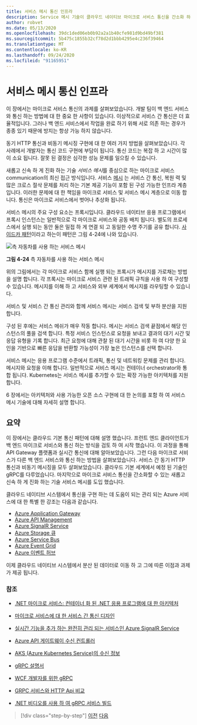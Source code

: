 ```yaml
---
title: 서비스 메시 통신 인프라
description: Service 메시 기술이 클라우드 네이티브 마이크로 서비스 통신을 간소화 하는 방법에 대해 알아봅니다.
author: robvet
ms.date: 05/13/2020
ms.openlocfilehash: 39dc1ded06eb0b92a2a1b40cfe981d9bd49bf381
ms.sourcegitcommit: 5b475c1855b32cf78d2d1bbb4295e4c236f39464
ms.translationtype: MT
ms.contentlocale: ko-KR
ms.lasthandoff: 09/24/2020
ms.locfileid: "91165951"
---
```

# <a name="service-mesh-communication-infrastructure"></a>서비스 메시 통신 인프라

이 장에서는 마이크로 서비스 통신의 과제를 살펴보았습니다. 개발 팀이 백 엔드 서비스와 통신 하는 방법에 대 한 중요 한 사항이 있습니다. 이상적으로 서비스 간 통신은 더 효율적입니다. 그러나 백 엔드 서비스에서 작업을 완료 하기 위해 서로 의존 하는 경우가 종종 있기 때문에 방지는 항상 가능 하지 않습니다.

동기 HTTP 통신과 비동기 메시징 구현에 대 한 여러 가지 방법을 살펴보았습니다. 각 사례에서 개발자는 통신 코드 구현에 부담이 됩니다. 통신 코드는 복잡 하 고 시간이 많이 소요 됩니다. 잘못 된 결정은 심각한 성능 문제를 일으킬 수 있습니다.

새롭고 신속 하 게 진화 하는 기술 *서비스 메시*를 중심으로 하는 마이크로 서비스 communication의 최신 접근 방식입니다. 서비스 [메시](https://www.nginx.com/blog/what-is-a-service-mesh/) 는 서비스 간 통신, 복원 력 및 많은 크로스 절삭 문제를 처리 하는 기본 제공 기능이 포함 된 구성 가능한 인프라 계층입니다. 이러한 문제에 대 한 책임을 마이크로 서비스 및 서비스 메시 계층으로 이동 합니다. 통신은 마이크로 서비스에서 벗어나 추상화 됩니다.

서비스 메시의 주요 구성 요소는 프록시입니다. 클라우드 네이티브 응용 프로그램에서 프록시 인스턴스는 일반적으로 각 마이크로 서비스와 공동 배치 됩니다. 별도의 프로세스에서 실행 되는 동안 둘은 밀접 하 게 연결 되 고 동일한 수명 주기를 공유 합니다. [사이드카 패턴](/azure/architecture/patterns/sidecar)이라고 하는이 패턴은 그림 4-24에 나와 있습니다.

![측 자동차를 사용 하는 서비스 메시](./media/service-mesh-with-side-car.png)

**그림 4-24** 측 자동차를 사용 하는 서비스 메시

위의 그림에서는 각 마이크로 서비스 함께 실행 되는 프록시가 메시지를 가로채는 방법을 설명 합니다. 각 프록시는 마이크로 서비스 관련 된 트래픽 규칙을 사용 하 여 구성할 수 있습니다. 메시지를 이해 하 고 서비스와 외부 세계에서 메시지를 라우팅할 수 있습니다.

서비스 및 서비스 간 통신 관리와 함께 서비스 메시는 서비스 검색 및 부하 분산을 지원 합니다.

구성 된 후에는 서비스 메쉬가 매우 작동 합니다. 메시는 서비스 검색 끝점에서 해당 인스턴스의 풀을 검색 합니다. 특정 서비스 인스턴스로 요청을 보내고 결과의 대기 시간 및 응답 유형을 기록 합니다. 최근 요청에 대해 관찰 된 대기 시간을 비롯 하 여 다양 한 요인을 기반으로 빠른 응답을 반환할 가능성이 가장 높은 인스턴스를 선택 합니다.

서비스 메시는 응용 프로그램 수준에서 트래픽, 통신 및 네트워킹 문제를 관리 합니다. 메시지와 요청을 이해 합니다. 일반적으로 서비스 메시는 컨테이너 orchestrator와 통합 됩니다. Kubernetes는 서비스 메시를 추가할 수 있는 확장 가능한 아키텍처를 지원 합니다.

6 장에서는 아키텍처와 사용 가능한 오픈 소스 구현에 대 한 논의를 포함 하 여 서비스 메시 기술에 대해 자세히 설명 합니다.

## <a name="summary"></a>요약

이 장에서는 클라우드 기본 통신 패턴에 대해 설명 했습니다. 프런트 엔드 클라이언트가 백 엔드 마이크로 서비스와 통신 하는 방식을 검토 하 여 시작 했습니다. 이 과정을 통해 API Gateway 플랫폼과 실시간 통신에 대해 알아보았습니다. 그런 다음 마이크로 서비스가 다른 백 엔드 서비스와 통신 하는 방법을 살펴보았습니다. 서비스 간 동기 HTTP 통신과 비동기 메시징을 모두 살펴보았습니다. 클라우드 기본 세계에서 예정 된 기술인 gRPC를 다루었습니다. 마지막으로 마이크로 서비스 통신을 간소화할 수 있는 새롭고 신속 하 게 진화 하는 기술 서비스 메시를 도입 했습니다.

클라우드 네이티브 시스템에서 통신을 구현 하는 데 도움이 되는 관리 되는 Azure 서비스에 대 한 특별 한 강조는 다음과 같습니다.

- [Azure Application Gateway](/azure/application-gateway/overview)
- [Azure API Management](https://azure.microsoft.com/services/api-management/)
- [Azure SignalR Service](https://azure.microsoft.com/services/signalr-service/)
- [Azure Storage 큐](/azure/storage/queues/storage-queues-introduction)
- [Azure Service Bus](/azure/service-bus-messaging/service-bus-messaging-overview)
- [Azure Event Grid](/azure/event-grid/overview)
- [Azure 이벤트 허브](https://azure.microsoft.com/services/event-hubs/)

이제 클라우드 네이티브 시스템에서 분산 된 데이터로 이동 하 고 그에 따른 이점과 과제가 제공 됩니다.

### <a name="references"></a>참조

- [.NET 마이크로 서비스: 컨테이너 화 된 .NET 응용 프로그램에 대 한 아키텍처](https://dotnet.microsoft.com/download/thank-you/microservices-architecture-ebook)

- [마이크로 서비스에 대 한 서비스 간 통신 디자인](/azure/architecture/microservices/design/interservice-communication)

- [실시간 기능을 추가 하는 완전히 관리 되는 서비스인 Azure SignalR Service](https://azure.microsoft.com/blog/azure-signalr-service-a-fully-managed-service-to-add-real-time-functionality/)

- [Azure API 게이트웨이 수신 컨트롤러](https://azure.github.io/application-gateway-kubernetes-ingress/)

- [AKS (Azure Kubernetes Service)의 수신 정보](https://vincentlauzon.com/2018/10/10/about-ingress-in-azure-kubernetes-service-aks/)

- [gRPC 설명서](https://grpc.io/docs/guides/)

- [WCF 개발자를 위한 gRPC](../grpc-for-wcf-developers/index.md)

- [GRPC 서비스와 HTTP Api 비교](/aspnet/core/grpc/comparison?view=aspnetcore-3.0)

- [.NET 비디오를 사용 하 여 gRPC 서비스 빌드](https://channel9.msdn.com/Shows/The-Cloud-Native-Show/Building-Microservices-with-gRPC-and-NET)

>[!div class="step-by-step"]
>[이전](grpc.md)
>[다음](distributed-data.md)
